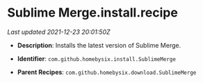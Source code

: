 # Sublime Merge.install.recipe

_Last updated 2021-12-23 20:01:50Z_

- **Description**: Installs the latest version of Sublime Merge.

- **Identifier**: `com.github.homebysix.install.SublimeMerge`

- **Parent Recipes**: `com.github.homebysix.download.SublimeMerge`
